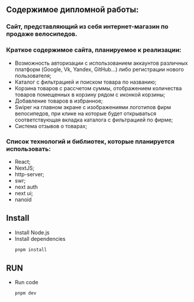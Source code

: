 ## Содержимое дипломной работы:

### Сайт, представляющий из себя интернет-магазин по продаже велосипедов.

### Краткое содержимое сайта, планируемое к реализации:

- Возможность авторизации с использованием аккаунтов различных платформ (Google, Vk, Yandex, GitHub...) либо регистрации нового пользователя;
- Каталог с фильтрацией и поиском товара по названию;
- Корзина товаров с рассчетом суммы, отображением количества товаров помещенных в корзину рядом с иконкой корзины;
- Добавление товаров в избранное;
- Swiper на главном экране с изображениями логотипов фирм велосипедов, при клике на которые будет открываться соответствующая вкладка каталога с фильтрацией по фирме;
- Система отзывов о товарах;

### Список технологий и библиотек, которые планируется использовать:

- React;
- NextJS;
- http-server;
- swr;
- next auth
- next ui;
- nanoid

## Install

- Install Node.js
- Install dependencies
  ```bash
  pnpm install
  ```

## RUN

- Run code
  ```bash
  pnpm dev
  ```
